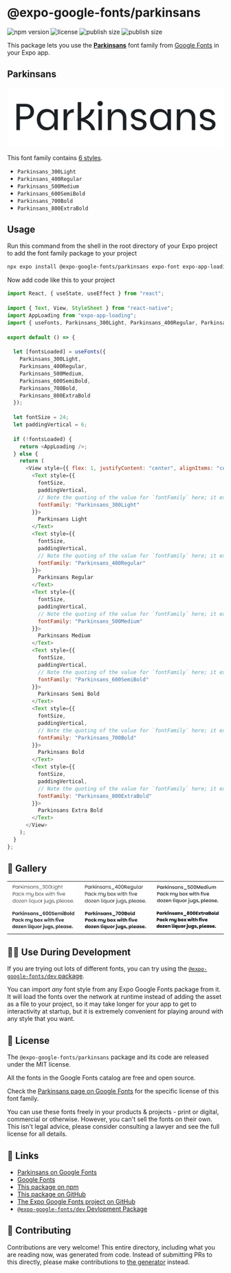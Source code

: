 # @expo-google-fonts/parkinsans

![npm version](https://flat.badgen.net/npm/v/@expo-google-fonts/parkinsans)
![license](https://flat.badgen.net/github/license/expo/google-fonts)
![publish size](https://flat.badgen.net/packagephobia/install/@expo-google-fonts/parkinsans)
![publish size](https://flat.badgen.net/packagephobia/publish/@expo-google-fonts/parkinsans)

This package lets you use the [**Parkinsans**](https://fonts.google.com/specimen/Parkinsans) font family from [Google Fonts](https://fonts.google.com/) in your Expo app.

## Parkinsans

![Parkinsans](./font-family.png)

This font family contains [6 styles](#-gallery).

- `Parkinsans_300Light`
- `Parkinsans_400Regular`
- `Parkinsans_500Medium`
- `Parkinsans_600SemiBold`
- `Parkinsans_700Bold`
- `Parkinsans_800ExtraBold`

## Usage

Run this command from the shell in the root directory of your Expo project to add the font family package to your project

```sh
npx expo install @expo-google-fonts/parkinsans expo-font expo-app-loading
```

Now add code like this to your project

```js
import React, { useState, useEffect } from "react";

import { Text, View, StyleSheet } from "react-native";
import AppLoading from "expo-app-loading";
import { useFonts, Parkinsans_300Light, Parkinsans_400Regular, Parkinsans_500Medium, Parkinsans_600SemiBold, Parkinsans_700Bold, Parkinsans_800ExtraBold } from '@expo-google-fonts/parkinsans';

export default () => {

  let [fontsLoaded] = useFonts({
    Parkinsans_300Light, 
    Parkinsans_400Regular, 
    Parkinsans_500Medium, 
    Parkinsans_600SemiBold, 
    Parkinsans_700Bold, 
    Parkinsans_800ExtraBold
  });

  let fontSize = 24;
  let paddingVertical = 6;

  if (!fontsLoaded) {
    return <AppLoading />;
  } else {
    return (
      <View style={{ flex: 1, justifyContent: "center", alignItems: "center" }}>
        <Text style={{
          fontSize,
          paddingVertical,
          // Note the quoting of the value for `fontFamily` here; it expects a string!
          fontFamily: "Parkinsans_300Light"
        }}>
          Parkinsans Light
        </Text>
        <Text style={{
          fontSize,
          paddingVertical,
          // Note the quoting of the value for `fontFamily` here; it expects a string!
          fontFamily: "Parkinsans_400Regular"
        }}>
          Parkinsans Regular
        </Text>
        <Text style={{
          fontSize,
          paddingVertical,
          // Note the quoting of the value for `fontFamily` here; it expects a string!
          fontFamily: "Parkinsans_500Medium"
        }}>
          Parkinsans Medium
        </Text>
        <Text style={{
          fontSize,
          paddingVertical,
          // Note the quoting of the value for `fontFamily` here; it expects a string!
          fontFamily: "Parkinsans_600SemiBold"
        }}>
          Parkinsans Semi Bold
        </Text>
        <Text style={{
          fontSize,
          paddingVertical,
          // Note the quoting of the value for `fontFamily` here; it expects a string!
          fontFamily: "Parkinsans_700Bold"
        }}>
          Parkinsans Bold
        </Text>
        <Text style={{
          fontSize,
          paddingVertical,
          // Note the quoting of the value for `fontFamily` here; it expects a string!
          fontFamily: "Parkinsans_800ExtraBold"
        }}>
          Parkinsans Extra Bold
        </Text>
      </View>
    );
  }
};
```

## 🔡 Gallery


||||
|-|-|-|
|![Parkinsans_300Light](./Parkinsans_300Light.ttf.png)|![Parkinsans_400Regular](./Parkinsans_400Regular.ttf.png)|![Parkinsans_500Medium](./Parkinsans_500Medium.ttf.png)||
|![Parkinsans_600SemiBold](./Parkinsans_600SemiBold.ttf.png)|![Parkinsans_700Bold](./Parkinsans_700Bold.ttf.png)|![Parkinsans_800ExtraBold](./Parkinsans_800ExtraBold.ttf.png)||


## 👩‍💻 Use During Development

If you are trying out lots of different fonts, you can try using the [`@expo-google-fonts/dev` package](https://github.com/expo/google-fonts/tree/master/font-packages/dev#readme).

You can import _any_ font style from any Expo Google Fonts package from it. It will load the fonts over the network at runtime instead of adding the asset as a file to your project, so it may take longer for your app to get to interactivity at startup, but it is extremely convenient for playing around with any style that you want.


## 📖 License

The `@expo-google-fonts/parkinsans` package and its code are released under the MIT license.

All the fonts in the Google Fonts catalog are free and open source.

Check the [Parkinsans page on Google Fonts](https://fonts.google.com/specimen/Parkinsans) for the specific license of this font family.

You can use these fonts freely in your products & projects - print or digital, commercial or otherwise. However, you can't sell the fonts on their own. This isn't legal advice, please consider consulting a lawyer and see the full license for all details.

## 🔗 Links

- [Parkinsans on Google Fonts](https://fonts.google.com/specimen/Parkinsans)
- [Google Fonts](https://fonts.google.com/)
- [This package on npm](https://www.npmjs.com/package/@expo-google-fonts/parkinsans)
- [This package on GitHub](https://github.com/expo/google-fonts/tree/master/font-packages/parkinsans)
- [The Expo Google Fonts project on GitHub](https://github.com/expo/google-fonts)
- [`@expo-google-fonts/dev` Devlopment Package](https://github.com/expo/google-fonts/tree/master/font-packages/dev)

## 🤝 Contributing

Contributions are very welcome! This entire directory, including what you are reading now, was generated from code. Instead of submitting PRs to this directly, please make contributions to [the generator](https://github.com/expo/google-fonts/tree/master/packages/generator) instead.
